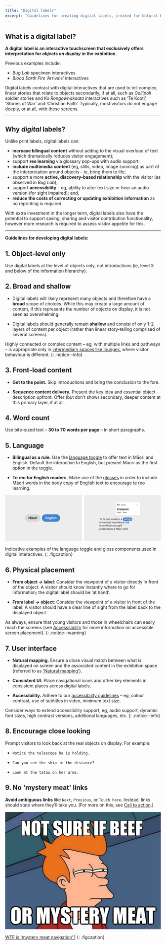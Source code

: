 ```yaml
---
title: "Digital labels"
excerpt: "Guidelines for creating digital labels, created for Natural History and History Renewal specifically."
---
```


## What is a digital label?

**A digital label is an interactive touchscreen that exclusively offers interpretation for *objects on display* in the exhibition.**

Previous examples include:

* _Bug Lab_ specimen interactives
* _Blood Earth Fire_ ‘Arrivals’ interactives

Digital labels contrast with digital interactives that are used to tell complex, linear stories that relate to objects secondarily, if at all, such as _Gallipoli_ soldier stories and _Ko Rongowhakaata_ interactives such as ‘Te Kooti’, ‘Stories of War’ and ’Christian Faith’. Typically, most visitors do not engage deeply, or at all, with these screens.

--------

## Why _digital_ labels?

Unlike print labels, digital labels can:

* **increase bilingual content** without adding to the visual overload of text (which dramatically reduces visitor engagement);
* support **reo learning** via glossary pop-ups with audio support;
* **include multimedia content** (eg, stills, video, image zooming) as part of the interpretation around objects – ie, bring them to life;
* support a more **active, discovery-based relationship** with the visitor (as observed in _Bug Lab_);
* support **accessibility** – eg, ability to alter text size or hear an audio version (for sight impaired); and,
* **reduce the costs of correcting or updating exhibition information** as no reprinting is required.

With extra investment in the longer term, digital labels also have the potential to support saving, sharing and visitor contribution functionality, however more research is required to assess visitor appetite for this.

--------

**Guidelines for developing digital labels:**

## 1. Object-level only

Use digital labels at the level of objects only, not introductions (ie, level 3 and below of the information hierarchy).

## 2. Broad and shallow

* Digital labels will likely represent many objects and therefore have a **broad** scope of choices. While this may create a large amount of content, if this represents the number of objects on display, it is not seen as overwhelming.

* Digital labels should generally remain **shallow** and consist of only 1–2 layers of content per object (rather than linear story-telling comprised of several screens).

Highly connected or complex content – eg, with multiple links and pathways – is appropriate only in [intermediary spaces like lounges](/_pages/foundations/context/), where visitor behaviour is different.
{: .notice--info}

## 3. Front-load content

* **Get to the point.** Skip introductions and bring the conclusion to the fore.

* **Sequence content delivery.** Present the key idea and essential object description upfront. Offer (but don't show) secondary, deeper content at this primary layer, if at all.

## 4. Word count

Use bite-sized text – **30 to 70 words per page** – in short paragraphs.

## 5. Language

* **Bilingual as a rule.** Use the [language toggle](/_pages/patterns/language-toggle/) to offer text in Māori and English. Default the interactive to English, but present Māori as the first option in the toggle.

* **Te reo for English readers.** Make use of the [glosses](/_pages/patterns/gloss/) in order to include Māori words in the body copy of English text to encourage te reo learning.

![Language tools](/images/language-tools.png)

Indicative examples of the language toggle and gloss components used in digital interactives.
{: .figcaption}

## 6. Physical placement

* **From object → label**: Consider the viewpoint of a visitor directly in front of the object. A visitor should know instantly where to go for information; the digital label should be ‘at hand‘.

* **From label → object**: Consider the viewpoint of a visitor in front of the label. A visitor should have a clear line of sight from the label back to the displayed object.

As always, ensure that young visitors and those in wheelchairs can easily reach the screens (see [Accesssibility](/_pages/foundations/accessibility/) for more information on accessible screen placement). 
{: .notice--warning}

## 7. User interface

  *	**Natural mapping.** Ensure a close visual match between what is displayed on screen and the associated content in the exhibition space (referred to as ['Natural mapping'](/_pages/principles/layout/)).
  
  *	**Consistent UI.** Place navigational icons and other key elements in consistent places across digital labels.
 
  *	**Accessibility.** Adhere to our [accessibility guidelines](/_pages/foundations/accessibility/) – eg, colour contrast, use of subtitles in video, minimum text size.

Consider ways to extend accessibility support, eg, audio support, dynamic font sizes, high contrast versions, additional languages, etc.
{: .notice--info}

## 8. Encourage close looking

Prompt visitors to look back at the real objects on display. For example:

* `Notice the telescope he is holding.`

* `Can you see the ship in the distance?`

* `Look at the tatau on her arms.`

## 9. No 'mystery meat' links

**Avoid ambiguous links** like `Next`, `Previous`, or `Touch here`. Instead, links should state where they’ll take you. (For more on this, see [Call to action](/_pages/principles/call-to-action/).)

![Mystery meat meme](/images/mystery-meat.jpg)

[WTF is 'mystery meat navigation'?](https://en.wikipedia.org/wiki/Mystery_meat_navigation)
{: .figcaption}
